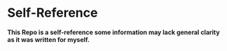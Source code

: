 # Self-Reference


**This Repo is a self-reference some information may lack general clarity as it was written for myself.**
